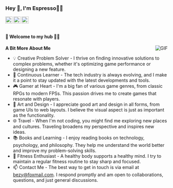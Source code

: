 ### Hey 👋, I'm Espresso🙋‍♂️

<!--![Profile views](https://gpvc.arturio.dev/dawndev)-->

<a href="https://www.leetcode.com/">
  <img align="left" alt="Espresso's Leetcode" width="22px" src="https://cdn.jsdelivr.net/npm/simple-icons@v3/icons/leetcode.svg" />
</a>
<a href="https://www.google.com/">
  <img align="left" alt="Espresso's Wechat" width="22px" src="https://cdn.jsdelivr.net/npm/simple-icons@v3/icons/wechat.svg" />
</a>
<a href="https://www.zhihu.com/">
  <img align="left" alt="Espresso's Wechat" width="22px" src="https://cdn.jsdelivr.net/npm/simple-icons@v3/icons/zhihu.svg" />
</a>

<br />
<br />


#### 🎍 Welcome to my hub 👨‍💻

  <img align="right" alt="GIF" src="https://i.pinimg.com/originals/e4/26/70/e426702edf874b181aced1e2fa5c6cde.gif" />

**A Bit More About Me**
- 💡 Creative Problem Solver - I thrive on finding innovative solutions to complex problems, whether it's optimizing game performance or designing a new feature.
- 🚀 Continuous Learner - The tech industry is always evolving, and I make it a point to stay updated with the latest developments and tools.
- 🎮 Gamer at Heart - I'm a big fan of various game genres, from classic RPGs to modern FPSs. This passion drives me to create games that resonate with players.
- 🎨 Art and Design - I appreciate good art and design in all forms, from game UIs to web layouts. I believe the visual aspect is just as important as the functionality.
- 🌐 Travel - When I'm not coding, you might find me exploring new places and cultures. Traveling broadens my perspective and inspires new ideas.
- 📚 Books and Learning - I enjoy reading books on technology, psychology, and philosophy. They help me understand the world better and improve my problem-solving skills.
- 💪 Fitness Enthusiast - A healthy body supports a healthy mind. I try to maintain a regular fitness routine to stay sharp and focused.
- 📫 Contact Me - The best way to get in touch is via email at bezy@foxmail.com. I respond promptly and am open to collaborations, questions, and just general discussions.

